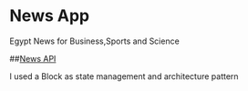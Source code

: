 # News App
Egypt News for Business,Sports and Science

##[News API](https://newsapi.org/)

I used a Block as state management  and architecture pattern

